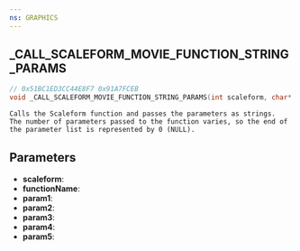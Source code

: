 ```yaml
---
ns: GRAPHICS
---
```

## _CALL_SCALEFORM_MOVIE_FUNCTION_STRING_PARAMS

```c
// 0x51BC1ED3CC44E8F7 0x91A7FCEB
void _CALL_SCALEFORM_MOVIE_FUNCTION_STRING_PARAMS(int scaleform, char* functionName, char* param1, char* param2, char* param3, char* param4, char* param5);
```

```
Calls the Scaleform function and passes the parameters as strings.  
The number of parameters passed to the function varies, so the end of the parameter list is represented by 0 (NULL).  
```

## Parameters
* **scaleform**: 
* **functionName**: 
* **param1**: 
* **param2**: 
* **param3**: 
* **param4**: 
* **param5**: 

